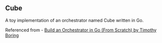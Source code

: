 ## Cube

A toy implementation of an orchestrator named Cube written in Go.

Referenced
from - [Build an Orchestrator in Go (From Scratch) by Timothy Boring](https://learning.oreilly.com/library/view/build-an-orchestrator/9781617299759/)
